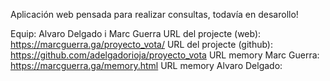 Aplicación web pensada para realizar consultas, todavía en desarollo!

Equip: Alvaro Delgado i Marc Guerra
URL del projecte (web): https://marcguerra.ga/proyecto_vota/
URL del projecte (github): https://github.com/adelgadorioja/proyecto_vota
URL memory Marc Guerra: https://marcguerra.ga/memory.html
URL memory Alvaro Delgado:
